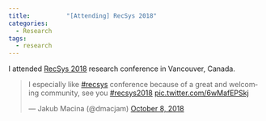 ```yaml
---
title:      	"[Attending] RecSys 2018"
categories:
  - Research
tags:
  - research
---
```

I attended [RecSys 2018](https://recsys.acm.org/recsys18/) research conference in Vancouver, Canada.
<!--more-->


<blockquote class="twitter-tweet"><p lang="en" dir="ltr">I especially like <a href="https://twitter.com/hashtag/recsys?src=hash&amp;ref_src=twsrc%5Etfw">#recsys</a> conference because of a great and welcoming community, see you <a href="https://twitter.com/hashtag/recsys2018?src=hash&amp;ref_src=twsrc%5Etfw">#recsys2018</a> <a href="https://t.co/6wMafEPSkj">pic.twitter.com/6wMafEPSkj</a></p>&mdash; Jakub Macina (@dmacjam) <a href="https://twitter.com/dmacjam/status/1049087850703028224?ref_src=twsrc%5Etfw">October 8, 2018</a></blockquote> <script async src="https://platform.twitter.com/widgets.js" charset="utf-8"></script>